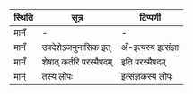 | स्थिति | सूत्र | टिप्पणी |
| ----- | ------- | ------ |
| मानँ | - | - |
| मानँ | उपदेशेऽजनुनासिक इत् | अँ-इत्यस्य इत्संज्ञा |
| मानँ | शेषात् कर्तरि परस्मैपदम् | इति परस्मैपदम् |
| मान् | तस्य लोपः | इत्संज्ञकस्य लोपः |

